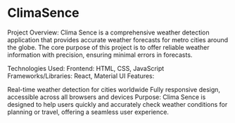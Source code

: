 # ClimaSence


Project Overview: Clima Sence is a comprehensive weather detection application that provides accurate weather forecasts for metro cities around the globe. The core purpose of this project is to offer reliable weather information with precision, ensuring minimal errors in forecasts.

Technologies Used:
Frontend: HTML, CSS, JavaScript
Frameworks/Libraries: React, Material UI
Features:

Real-time weather detection for cities worldwide
Fully responsive design, accessible across all browsers and devices
Purpose: Clima Sence is designed to help users quickly and accurately check weather conditions for planning or travel, offering a seamless user experience.

